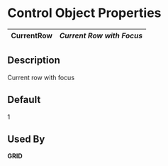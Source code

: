# Control Object Properties

**CurrentRow** |  **_Current Row with Focus_**  
---|---  
  
## Description

Current row with focus

## Default

1

## Used By

**GRID**
